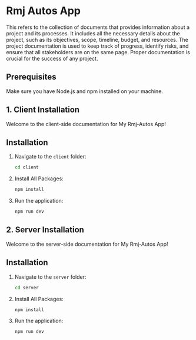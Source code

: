 # Rmj Autos App

This refers to the collection of documents that provides information about a project and its processes. It includes all the necessary details about the project, such as its objectives, scope, timeline, budget, and resources. The project documentation is used to keep track of progress, identify risks, and ensure that all stakeholders are on the same page. Proper documentation is crucial for the success of any project.

## Prerequisites

Make sure you have Node.js and npm installed on your machine.

## 1. Client Installation

Welcome to the client-side documentation for My Rmj-Autos App!

## Installation

1. Navigate to the `client` folder:

   ```bash
   cd client
   ```

2. Install All Packages:

   ```bash
   npm install
   ```

2. Run the application:

   ```bash
   npm run dev
   ```

## 2. Server Installation

Welcome to the server-side documentation for My Rmj-Autos App!

## Installation

1. Navigate to the `server` folder:

   ```bash
   cd server
   ```

2. Install All Packages:

   ```bash
   npm install
   ```

2. Run the application:

   ```bash
   npm run dev
   ```
